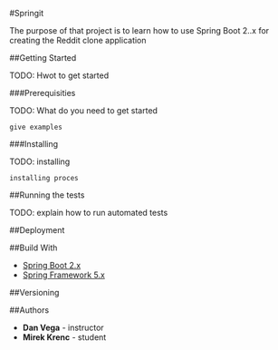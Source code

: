 #Springit

The purpose of that project is to learn how to use Spring Boot 2..x for creating the Reddit clone application

##Getting Started

TODO: Hwot to get started

###Prerequisities

TODO: What do you need to get started

```
give examples
```

###Installing

TODO: installing

```
installing proces
```

##Running the tests

TODO: explain how to run automated tests

##Deployment

##Build With
* [Spring Boot 2.x](https://spring.io/projects/spring-boot)  
* [Spring Framework 5.x](https://spring.io/projects/spring-framework)

##Versioning

##Authors

* **Dan Vega** - instructor
* **Mirek Krenc** - student




